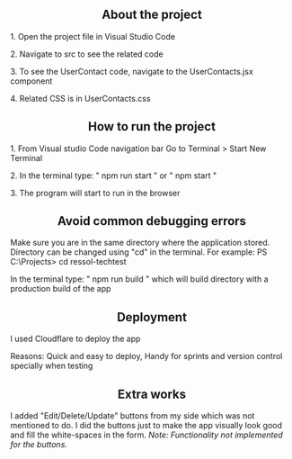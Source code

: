 
<h2 style="text-align: center;">About the project</h2>

<p>1. Open the project file in Visual Studio Code</p>
<p>2. Navigate to src to see the related code</p>
<p>3. To see the UserContact code, navigate to the UserContacts.jsx component</p>
<p>4. Related CSS is in UserContacts.css</p>

<h2 style="text-align: center;">How to run the project</h2>
<p>1. From Visual studio Code navigation bar Go to Terminal > Start New Terminal </p>
<p>2. In the terminal type: " npm run start " or " npm start "</p>
<p>3. The program will start to run in the browser</p>

<h2 style="text-align: center;">Avoid common debugging errors</h2>
<p>Make sure you are in the same directory where the application stored. Directory can be changed using "cd" in the terminal. For example: PS C:\Projects> cd ressol-techtest </p>
<p>In the terminal type: " npm run build " which will build directory with a production build of the app</p>

<h2 style="text-align: center;">Deployment</h2>
<p>I used Cloudflare to deploy the app</p>
<p>Reasons: Quick and easy to deploy, Handy for sprints and version control specially when testing </p>

<h2 style="text-align: center;">Extra works</h2>
<p>I added "Edit/Delete/Update" buttons from my side which was not mentioned to do. I did the buttons just to make the app visually look good and fill the white-spaces in the form. <em> Note: Functionality not implemented for the buttons. </em></p>